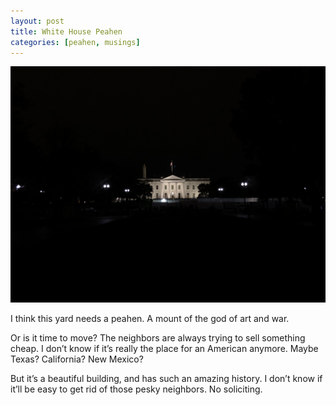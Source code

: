 ```yaml
---
layout: post
title: White House Peahen
categories: [peahen, musings]
---
```


![White House](/assets/2019-11-19-white-house.jpg)

I think this yard needs a peahen. A mount of the god of art and war.

Or is it time to move? The neighbors are always trying to sell something cheap. I don’t know if it’s really the place for an American anymore. Maybe Texas? California?
New Mexico?

But it’s a beautiful building, and has such an amazing history. I don’t know if it’ll be easy to get rid of those pesky neighbors. No soliciting.
